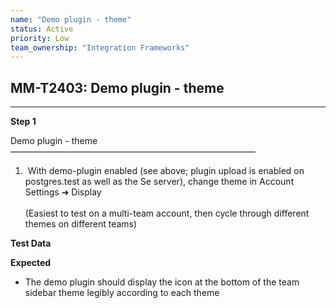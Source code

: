 ```yaml
---
name: "Demo plugin - theme"
status: Active
priority: Low
team_ownership: "Integration Frameworks"
---
```


## MM-T2403: Demo plugin - theme

---

**Step 1**

Demo plugin - theme\
————————————————————————————

1.  With demo-plugin enabled (see above; plugin upload is enabled on postgres.test as well as the Se server), change theme in Account Settings ➜ Display\
   \
   (Easiest to test on a multi-team account, then cycle through different themes on different teams)

**Test Data**

**Expected**

- The demo plugin should display the icon at the bottom of the team sidebar theme legibly according to each theme
